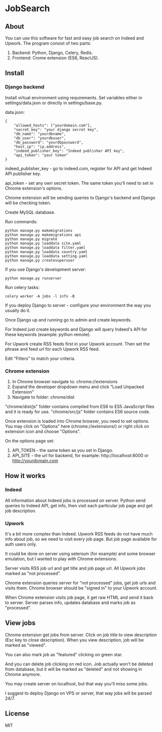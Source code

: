 # JobSearch

## About

You can use this software for fast and easy job search on Indeed and Upwork. The program consist of two parts:

1. Backend: Python, Django, Celery, Redis.
2. Frontend: Crome extension (ES6, ReactJS).

## Install

### Django backend

Install virtual environment using requirements.
Set variables either in settings/data.json or directly in settings/base.py.

data.json:

```
{
    "allowed_hosts": ["yourdomain.com"],
    "secret_key": "your django secret key",
    "db_name": "yourdbname",
    "db_user": "yourdbuser",
    "db_password": "yourdbpassword",
    "host_ip": "ip.address",
    "indeed_publisher_key": "Indeed publisher API key",
    "api_token": "your token"
}
```

indeed_publisher_key - go to indeed.com, register for API and get Indeed API publisher key.

api_token - set any own secret token. The same token you'll need to set in Chrome extension's options. 

Chrome extension will be sending queries to Django's backend and Django will be checking token.

Create MySQL database.

Run commands:

```
python manage.py makemigrations
python manage.py makemigrations api
python manage.py migrate
python manage.py loaddata site.yaml
python manage.py loaddata filter.yaml
python manage.py loaddata country.yaml
python manage.py loaddata setting.yaml
python manage.py createsuperuser
```

If you use Django's development server:

```
python manage.py runserver
```

Run celery tasks:

```
celery worker -A jobs -l info -B
```

If you deploy Django to server - configure your environment the way you usually do it.

Once Django up and running go to admin and create keywords.

For Indeed just create keywords and Django will query Indeed's API for these keywords (example: python remote).

For Upwork create RSS feeds first in your Upwork account. Then set the phrase and feed url for each Upwork RSS feed.

Edit "Filters" to match your criteria.

### Chrome extension

1. In Chrome browser navigate to: chrome://extensions
2. Expand the developer dropdown menu and click "Load Unpacked Extension"
3. Navigate to folder: chrome/dist

"chrome/dist/js" folder contains compiled from ES6 to ES5 JavaScript files and it is ready for use.
"chrome/src/js" folder contains ES6 source code.

Once extension is loaded into Chrome browser, you need to set options.
You may click on "Options" here (chrome://extensions/) or right click on extension icon and choose "Options".

On the options page set:

1. API_TOKEN - the same token as you set in Django.
2. API_SITE - the url for backend, for example: http://localhost:8000 or http://yourdomain.com

## How it works

### Indeed

All information about Indeed jobs is processed on server. Python send queries to Indeed API, get info, then visit each particular job page and get job description.

### Upwork

It's a bit more complex than Indeed. Upwork RSS feeds do not have much info about job, so we need to visit every job page. But job page available for auth users only. 

It could be done on server using selenium (for example) and some browser emulation, but I wanted to play with Chrome extensions.

Server visits RSS job url and get title and job page url. All Upwork jobs marked as "not processed". 

Chrome extension queries server for "not processed" jobs, get job urls and visits them. Chrome browser should be "signed in" to your Upwork account.

When Chrome extension visits job page, it get raw HTML and send it back to server. Server parses info, updates database and marks job as "processed".


## View jobs

Chrome extension get jobs from server. Click on job title to view description (Esc key to close description).
When you view description, job will be marked as "viewed".

You can also mark job as "featured" clicking on green star.

And you can delete job clicking on red icon. Job actually won't be deleted from database, but it will be marked as "deleted" and not showing in Chrome anymore.

You may create server on localhost, but that way you'll miss some jobs.

I suggest to deploy Django on VPS or server, that way jobs will be parsed 24/7. 

## License

MIT

